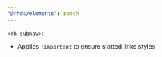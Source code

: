 ```yaml
---
"@rhds/elements": patch
---
```


`<rh-subnav>`:
- Applies `!important` to ensure slotted links styles
